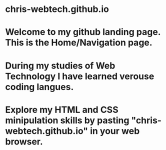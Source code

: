 # chris-webtech.github.io

# Welcome to my github landing page. This is the Home/Navigation page.
# During my studies of Web Technology I have learned verouse coding langues.
# Explore my HTML and CSS minipulation skills by pasting "chris-webtech.github.io" in your web browser.
